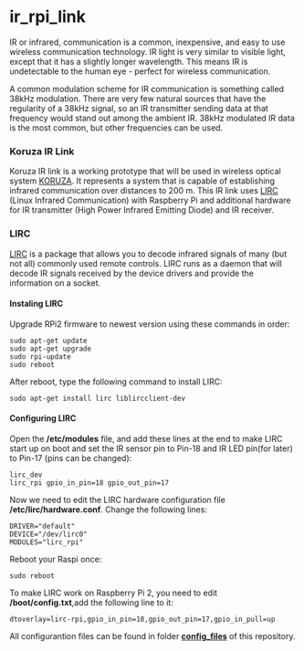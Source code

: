 # ir_rpi_link

IR or infrared, communication is a common, inexpensive, and easy to use wireless communication technology. IR light is very similar to visible light, except that it has a slightly longer wavelength. This means IR is undetectable to the human eye - perfect for wireless communication. 

A common modulation scheme for IR communication is something called 38kHz modulation. There are very few natural sources that have the regularity of a 38kHz signal, so an IR transmitter sending data at that frequency would stand out among the ambient IR. 38kHz modulated IR data is the most common, but other frequencies can be used.


### Koruza IR Link
Koruza IR link is a working prototype that will be used in wireless optical system [KORUZA][koruzaLink1]. It represents a system that is capable of establishing infrared communication over distances to 200 m. This IR link uses [LIRC][lircLink1] (Linux Infrared Communication) with Raspberry Pi and additional hardware for IR transmitter (High Power Infrared Emitting Diode) and IR receiver.

### LIRC
[LIRC][lircLink1] is a package that allows you to decode infrared signals of many (but not all) commonly used remote controls. LIRC runs as a daemon that will decode IR signals received by the device drivers and provide the information on a socket. 

#### Instaling LIRC
Upgrade RPi2 firmware to newest version using these commands in order:
```{r, engine='bash', count_lines}
sudo apt-get update
sudo apt-get upgrade
sudo rpi-update
sudo reboot
```
After reboot, type the following command to install LIRC:
```{r, engine='bash', count_lines}
sudo apt-get install lirc liblircclient-dev
```
#### Configuring LIRC
Open the **/etc/modules** file, and add these lines at the end to make LIRC start up on boot and set the IR sensor pin to Pin-18 and IR LED pin(for later) to Pin-17 (pins can be changed):
```{r, engine='bash', count_lines}
lirc_dev
lirc_rpi gpio_in_pin=18 gpio_out_pin=17
```
Now we need to edit the LIRC hardware configuration file **/etc/lirc/hardware.conf**.
Change the following lines:
```{r, engine='bash', count_lines}
DRIVER="default"
DEVICE="/dev/lirc0"
MODULES="lirc_rpi"
```
Reboot your Raspi once:
```{r, engine='bash', count_lines}
sudo reboot
```
To make LIRC work on Raspberry Pi 2, you need to edit **/boot/config.txt**,add the following line to it:
```{r, engine='bash', count_lines}
dtoverlay=lirc-rpi,gpio_in_pin=18,gpio_out_pin=17,gpio_in_pull=up
```



All configurantion files can be found in folder [**config_files**][configFilesLink1] of this repository.






  [koruzaLink1]: <http://koruza.net/>
  [lircLink1]: <http://www.lirc.org/>
  [configFilesLink1]: <https://github.com/VojislavM/ir_rpi_link/tree/master/config_files>  
  

